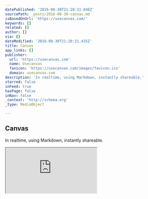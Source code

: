 ```yaml
---
datePublished: '2016-08-30T21:20:31.848Z'
sourcePath: _posts/2016-08-30-canvas.md
isBasedOnUrl: 'https://usecanvas.com/'
keywords: []
related: []
author: []
via: {}
dateModified: '2016-08-30T21:20:31.435Z'
title: Canvas
app_links: []
publisher:
  url: 'https://usecanvas.com'
  name: Usecanvas
  favicon: 'https://usecanvas.com/images/favicon.ico'
  domain: usecanvas.com
description: 'In realtime, using Markdown, instantly shareable.'
starred: false
inFeed: true
hasPage: false
inNav: false
_context: 'http://schema.org'
_type: MediaObject

---
```

<article style=""><h1>Canvas</h1><p>In realtime, using Markdown, instantly shareable.</p></article>

<iframe src="https://the-grid.github.io/ed-userhtml/?g=eJx9jsEOgjAQRO9-RdMPoBiBGFN68eDRg8Z7gcU2tpRsV4x-vUUPJB5M9jCzmZk8aXvUHljEtuaGaIw7IUann4DZZD2ErA1eTLaDINZlkW831Sbn7GE7MjWviqQN2Kuhmhd5Mp-1JmAHWPM5CM3NknYuPPq7c7FFgIH58Pp9_XglxZdMreSopGYGoV8IF7QFSu31MOnIDkBkhys7kUaCTgqtElbw7M_KPQIW27LM03F1xAR0BtuaTzkMf6pcXWY5BzMpRvUGqCRxJg" style=""></iframe>